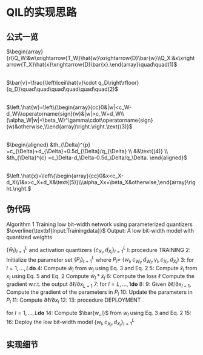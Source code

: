 # QIL的实现思路

## 公式一览

$\begin{array}{rl}Q_W:&w\xrightarrow{T_W}\hat{w}\xrightarrow{D}\bar{w}\\Q_X:&x\xrightarrow{T_X}\hat{x}\xrightarrow{D}\bar{x}.\end{array}\quad\quad(1)$

</br>$\bar{v}=\frac{\left\lceil\hat{v}\cdot q_D\right\rfloor}{q_D}\quad\quad\quad\quad\quad\quad(2)$

</br>$\left.\hat{w}=\left\{\begin{array}{cc}0&|w|<c_W-d_W\\\operatorname{sign}(w)&|w|>c_W+d_W\\(\alpha_W|w|+\beta_W)^\gamma\cdot\operatorname{sign}(w)&otherwise,\\\end{array}\right.\right.\text{(3)}$

</br>$\begin{aligned}
&th_{\Delta}^{p} =c_{\Delta}+d_{\Delta}+0.5d_{\Delta}/q_{\Delta}  \\
&&\text{(4)} \\
&th_{\Delta}^{c} =c_\Delta-d_\Delta-0.5d_\Delta/q_\Delta. 
\end{aligned}$

</br>$\left.\hat{x}=\left\{\begin{array}{cc}0&x<c_X-d_X\\1&x>c_X+d_X&\text{(5)}\\\alpha_Xx+\beta_X&otherwise,\end{array}\right.\right.$



## 伪代码
Algorithm 1 Training low bit-width network using parameterized quantizers
 $\overline{\textbf{Input:Trainingdata}}$
 Output: A low bit-width model with quantized weights

$\{\bar{w}_{l}\}_{l=1}^{L}$ and activation quantizers $\{c_{X_l},d_{X_l}\}_{l=1}^{L}$ l: procedure TRAINING
 2: Initialize the parameter set $\{P_l\}_{l=1}^L$ where $P_l=$
 $\{w_l,c_{W_l},d_{W_l},\gamma_l,c_{X_l},d_{X_l}\}$
 3: for $l=1,...,L\mathbf{do}$
 4: Compute $\bar{w}_l$ from $w_l$ using Eq. 3 and Eq. 2
 5: Compute $\bar{x}_l$ from $x_l$ using Eq. 5 and Eq. 2
Compute $\bar{w}_l*\bar{x}_l$ 6:
Compute the loss $\ell$ Compute the gradient w.r.t. the output $\partial\ell/\partial x_{L+1}$
 7:
for $l=L,...,1\mathbf{do}$ 8: 9: Given $\partial\ell/\partial x_{l+1}$,
Compute the gradient of the parameters in $P_l$ 10:
Update the parameters in $P_l$ 11:
Compute $\partial\ell/\partial x_l$ 12: 13: procedure DEPLOYMENT

for $l=1,...,L\mathbf{do}$ 14:
Compute $\bar{w_l}$ from $w_l$ using Eq. 3 and Eq. 2 15: 16: Deploy the low bit-width model $\{w_l,c_{X_l},d_{X_l}\}_{l=1}^L$

## 实现细节